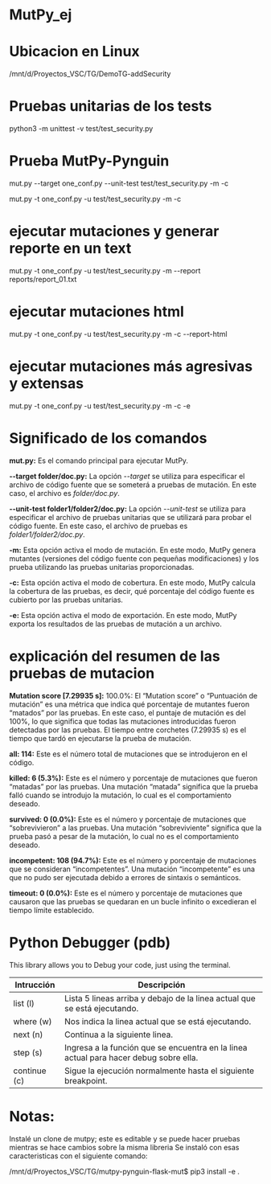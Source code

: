 # MutPy_ej
# Ubicacion en Linux
/mnt/d/Proyectos_VSC/TG/DemoTG-addSecurity

# Pruebas unitarias de los tests
python3 -m unittest -v test/test_security.py

# Prueba MutPy-Pynguin
mut.py --target one_conf.py --unit-test test/test_security.py -m -c

mut.py -t one_conf.py -u test/test_security.py -m -c

# ejecutar mutaciones y generar reporte en un text
mut.py -t one_conf.py -u test/test_security.py -m --report reports/report_01.txt

# ejecutar mutaciones html
mut.py -t one_conf.py -u test/test_security.py -m -c --report-html

# ejecutar mutaciones más agresivas y extensas
mut.py -t one_conf.py -u test/test_security.py -m -c -e

# Significado de los comandos
**mut.py:** Es el comando principal para ejecutar MutPy.

**--target folder/doc.py:** La opción *--target* se utiliza para especificar el archivo de código fuente que se someterá a pruebas de mutación. En este caso, el archivo es *folder/doc.py*.

**--unit-test folder1/folder2/doc.py:** La opción *--unit-test* se utiliza para especificar el archivo de pruebas unitarias que se utilizará para probar el código fuente. En este caso, el archivo de pruebas es *folder1/folder2/doc.py*.

**-m:** Esta opción activa el modo de mutación. En este modo, MutPy genera mutantes (versiones del código fuente con pequeñas modificaciones) y los prueba utilizando las pruebas unitarias proporcionadas.

**-c:** Esta opción activa el modo de cobertura. En este modo, MutPy calcula la cobertura de las pruebas, es decir, qué porcentaje del código fuente es cubierto por las pruebas unitarias.

**-e:** Esta opción activa el modo de exportación. En este modo, MutPy exporta los resultados de las pruebas de mutación a un archivo.

# explicación del resumen de las pruebas de mutacion
**Mutation score [7.29935 s]:** 100.0%: El “Mutation score” o “Puntuación de mutación” es una métrica que indica qué porcentaje de mutantes fueron “matados” por las pruebas. En este caso, el puntaje de mutación es del 100%, lo que significa que todas las mutaciones introducidas fueron detectadas por las pruebas. El tiempo entre corchetes (7.29935 s) es el tiempo que tardó en ejecutarse la prueba de mutación.

**all: 114:** Este es el número total de mutaciones que se introdujeron en el código.

**killed: 6 (5.3%):** Este es el número y porcentaje de mutaciones que fueron “matadas” por las pruebas. Una mutación “matada” significa que la prueba falló cuando se introdujo la mutación, lo cual es el comportamiento deseado.

**survived: 0 (0.0%):** Este es el número y porcentaje de mutaciones que “sobrevivieron” a las pruebas. Una mutación “sobreviviente” significa que la prueba pasó a pesar de la mutación, lo cual no es el comportamiento deseado.

**incompetent: 108 (94.7%):** Este es el número y porcentaje de mutaciones que se consideran “incompetentes”. Una mutación “incompetente” es una que no pudo ser ejecutada debido a errores de sintaxis o semánticos.

**timeout: 0 (0.0%):** Este es el número y porcentaje de mutaciones que causaron que las pruebas se quedaran en un bucle infinito o excedieran el tiempo límite establecido.


# Python Debugger (pdb)

This library allows you to Debug your code, just using the terminal.

| **Intrucción** | **Descripción**                                                                       |
|----------------|---------------------------------------------------------------------------------------| 
| list (l)       | Lista 5 lineas arriba y debajo de la linea actual que se está ejecutando.             |
| where (w)      | Nos indica la linea actual que se está ejecutando.                                    |
| next (n)       | Continua a la siguiente linea.                                                        |
| step (s)       | Ingresa a la función que se encuentra en la linea actual para hacer debug sobre ella. |
| continue (c)   | Sigue la ejecución normalmente hasta el siguiente breakpoint.                         |


# Notas:
Instalé un clone de mutpy; este es editable y se puede hacer pruebas mientras se hace cambios sobre la misma libreria
Se instaló con esas caracteristicas con el siguiente comando:

/mnt/d/Proyectos_VSC/TG/mutpy-pynguin-flask-mut$ pip3 install -e .
